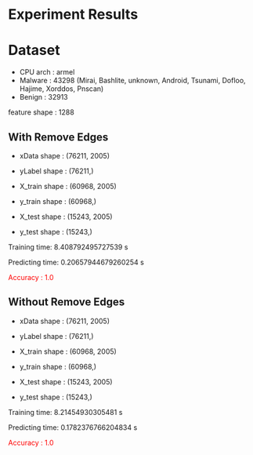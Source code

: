 # Experiment Results

# Dataset

- CPU arch : armel
- Malware : 43298 (Mirai, Bashlite, unknown, Android, Tsunami, Dofloo, Hajime, Xorddos, Pnscan)
- Benign : 32913

feature shape : 1288

## With Remove Edges

- xData shape : (76211, 2005)
- yLabel shape : (76211,)

- X_train shape : (60968, 2005)
- y_train shape : (60968,)

- X_test shape : (15243, 2005)
- y_test shape : (15243,)

Training time: 8.408792495727539 s

Predicting time: 0.20657944679260254 s

<font color = "red">Accuracy : 1.0</font>

## Without Remove Edges

- xData shape : (76211, 2005)
- yLabel shape : (76211,)

- X_train shape : (60968, 2005)
- y_train shape : (60968,)

- X_test shape : (15243, 2005)
- y_test shape : (15243,)

Training time: 8.21454930305481 s

Predicting time: 0.1782376766204834 s

<font color = "red">Accuracy : 1.0</font>




